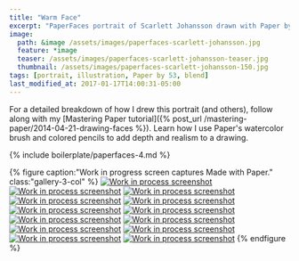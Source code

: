 ```yaml
---
title: "Warm Face"
excerpt: "PaperFaces portrait of Scarlett Johansson drawn with Paper by 53 on an iPad."
image: 
  path: &image /assets/images/paperfaces-scarlett-johansson.jpg 
  feature: *image
  teaser: /assets/images/paperfaces-scarlett-johansson-teaser.jpg
  thumbnail: /assets/images/paperfaces-scarlett-johansson-150.jpg
tags: [portrait, illustration, Paper by 53, blend]
last_modified_at: 2017-01-17T14:00:31-05:00
---
```


For a detailed breakdown of how I drew this portrait (and others), follow along with my [Mastering Paper tutorial]({% post_url /mastering-paper/2014-04-21-drawing-faces %}). Learn how I use Paper's watercolor brush and colored pencils to add depth and realism to a drawing.

{% include boilerplate/paperfaces-4.md %}

{% figure caption:"Work in progress screen captures Made with Paper." class:"gallery-3-col" %}
[![Work in process screenshot](/assets/images/paperfaces-scarlett-johansson-process-1-600.jpg)](/assets/images/paperfaces-scarlett-johansson-process-1-lg.jpg)
[![Work in process screenshot](/assets/images/paperfaces-scarlett-johansson-process-2-600.jpg)](/assets/images/paperfaces-scarlett-johansson-process-2-lg.jpg)
[![Work in process screenshot](/assets/images/paperfaces-scarlett-johansson-process-3-600.jpg)](/assets/images/paperfaces-scarlett-johansson-process-3-lg.jpg)
[![Work in process screenshot](/assets/images/paperfaces-scarlett-johansson-process-4-600.jpg)](/assets/images/paperfaces-scarlett-johansson-process-4-lg.jpg)
[![Work in process screenshot](/assets/images/paperfaces-scarlett-johansson-process-5-600.jpg)](/assets/images/paperfaces-scarlett-johansson-process-5-lg.jpg)
[![Work in process screenshot](/assets/images/paperfaces-scarlett-johansson-process-6-600.jpg)](/assets/images/paperfaces-scarlett-johansson-process-6-lg.jpg)
[![Work in process screenshot](/assets/images/paperfaces-scarlett-johansson-process-7-600.jpg)](/assets/images/paperfaces-scarlett-johansson-process-7-lg.jpg)
[![Work in process screenshot](/assets/images/paperfaces-scarlett-johansson-process-8-600.jpg)](/assets/images/paperfaces-scarlett-johansson-process-8-lg.jpg)
[![Work in process screenshot](/assets/images/paperfaces-scarlett-johansson-process-9-600.jpg)](/assets/images/paperfaces-scarlett-johansson-process-9-lg.jpg)
[![Work in process screenshot](/assets/images/paperfaces-scarlett-johansson-process-10-600.jpg)](/assets/images/paperfaces-scarlett-johansson-process-10-lg.jpg)
[![Work in process screenshot](/assets/images/paperfaces-scarlett-johansson-process-11-600.jpg)](/assets/images/paperfaces-scarlett-johansson-process-11-lg.jpg)
[![Work in process screenshot](/assets/images/paperfaces-scarlett-johansson-process-12-600.jpg)](/assets/images/paperfaces-scarlett-johansson-process-12-lg.jpg)
[![Work in process screenshot](/assets/images/paperfaces-scarlett-johansson-process-13-600.jpg)](/assets/images/paperfaces-scarlett-johansson-process-13-lg.jpg)
{% endfigure %}
